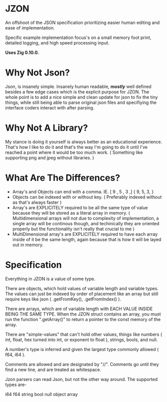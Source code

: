 # JZON
An offshoot of the JSON specification prioritizing easier human editing and ease of implementation.

Specific example implementation focus's on a small memory foot print, detailed logging, and high speed processing input.

**Uses Zig 0.10.0.**

# Why Not Json?
Json, is insanely simple. Insanely human readable, ***mostly*** well defined besides a few edge cases which 
is the explicit purpose for JZON. The whole point is to add a nice simple and clean update for json to fix the tiny things,
while still being able to parse original json files and specifiying the interface coders interact with after parsing.

# Why Not A Library?
My stance is doing it yourself is always better as an educational experience. That's how I like to do it and that's
the way I'm going to do it until I've reached a point where it would be too much work. ( Something like supporting png
and jpeg without libraries. )

# What Are The Differences?
- Array's and Objects can end with a comma. IE. [ 9 , 5 , 3 ,] { 9, 5, 3, }
- Objects can be indexed with or without key. ( Preferably indexed without as that's always faster )
- Array's are EXPLICITELY required to be all the same type of value because they will be stored as a literal array in memory.
  ( Multidimensional arrays will not due to complexity of implementation, a single array will be continous though, and techinically they are oriented properly but the functionality isn't really that crucial to me )
- MultiDimensional array's are EXPLICITELY required to have each array inside of it be the same length, again because that is how it will be layed out in memory.

# Specification

Everything in JZON is a value of some type.

There are objects, which hold values of variable length and variable types. The values can just be indexed by order of placement like an array but still require keys like json ( .getFromKey(), .getFromIndex() ).

There are arrays, which are of variable length with EACH VALUE INSIDE BEING THE SAME TYPE. When the JZON struct contains an array, you must run the function ".getArray()" to return a pointer to the const memory of the array.

There are "simple-values" that can't hold other values, things like numbers ( int, float, hex turned into int, or exponent to float ), strings, bools, and null.

A number's type is inferred and given the largest type commonly allowed ( f64, i64 ).

Comments are allowed and are designated by "//". Comments go until they find a new line, and are treated as whitespace.

Jzon parsers can read Json, but not the other way around.
The supported types are-

i64
f64
string
bool
null
object
array
